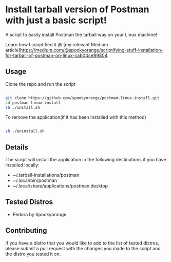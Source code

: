 # Install tarball version of Postman with just a basic script!

A script to easily install Postman the tarball way on your Linux machine!

Learn how I scriptified it @ [my relevant Medium article]https://medium.com/@spookyorange/scriptifying-stuff-installation-for-tarball-of-postman-on-linux-cab04ce89804

## Usage

Clone the repo and run the script
```bash

git clone https://github.com/spookyorange/postman-linux-install.git
cd postman-linux-install
sh ./install.sh

```

To remove the application(if it has been installed with this method)
```bash

sh ./uninstall.sh

```

## Details

The script will install the application in the following destinations if you have installed locally:

- ~/.tarball-installations/postman
- ~/.local/bin/postman
- ~/.local/share/applications/postman.desktop

## Tested Distros

- Fedora by Spookyorange

## Contributing

If you have a distro that you would like to add to the list of tested distros, please submit a pull request with the changes you made to the script and the distro you tested it on.
